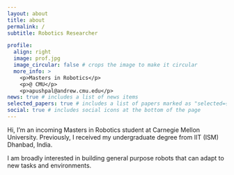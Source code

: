 ```yaml
---
layout: about
title: about
permalink: /
subtitle: Robotics Researcher

profile:
  align: right
  image: prof.jpg
  image_circular: false # crops the image to make it circular
  more_info: >
    <p>Masters in Robotics</p>
    <p>@ CMU</p>
    <p>apushpal@andrew.cmu.edu</p>
news: true # includes a list of news items
selected_papers: true # includes a list of papers marked as "selected={true}"
social: true # includes social icons at the bottom of the page
---
```

Hi, I’m an incoming Masters in Robotics student at Carnegie Mellon University. Previously, I received my undergraduate degree from IIT (ISM) Dhanbad, India.

I am broadly interested in building general purpose robots that can adapt to new tasks and environments.


<!-- Hello! I'm a passionate researcher, obsessed with Artificial Intelligence and Robotics, as I firmly believe that they possess the transformative power to redefine the world around us and enhance our comprehension of it. I aim to build a beautiful and efficient system that is capable of understanding itself, others and its surroundings, ultimately contributing positively to societal harmony and progress.

My research interests are multifaceted, yet I find profound fascination in embodied AI, cognitive neuroscience and legged robot locomotion. I am currently exploring the depths of embodied intelligence, understanding the intricate interplay between Attention, Cognition, Perception, and Action in robotic systems. -->


<!-- My journey, fueled by an unwavering passion that has transcended into an obsession is dedicated to unraveling the mysteries of artificial intelligence and robotics. My fervor for these fields knows no bounds, as I firmly believe they possess the transformative power to redefine our interactions with the world and enhance our comprehension of it. With each endeavor, I strive to push the boundaries of what is deemed possible, driven by an insatiable curiosity and a commitment to innovation.

My research interests are multifaceted, yet I find profound fascination in embodied AI and legged robot locomotion. I have delved into the complexities of locomotive systems, unraveling the nuances that govern the movement of legged robots in diverse environments. I have delved into the depths of embodied intelligence, exploring the intricate interplay between Attention, Cognition, Perception, and Action in robotic systems.

In the pursuit of my aspirations, I am not merely a spectator but an active participant in shaping the future of AI and robotics. With a steadfast determination and an unyielding spirit, I am poised to make my mark in these dynamic and transformative fields, leaving a lasting impact on the world. -->

<!-- Put your address / P.O. box / other info right below your picture. You can also disable any of these elements by editing `profile` property of the YAML header of your `_pages/about.md`. Edit `_bibliography/papers.bib` and Jekyll will render your [publications page](/al-folio/publications/) automatically.

Link to your social media connections, too. This theme is set up to use [Font Awesome icons](https://fontawesome.com/) and [Academicons](https://jpswalsh.github.io/academicons/), like the ones below. Add your Facebook, Twitter, LinkedIn, Google Scholar, or just disable all of them. -->
